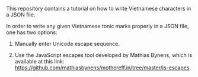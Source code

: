 This repository contains a tutorial on how to write Vietnamese characters in a JSON file.

In order to write any given Vietnamese tonic marks properly in a JSON file, one has two options:

1) Manually enter Unicode escape sequence.

2) Use the JavaScript escapes tool developed by Mathias Bynens, which is available at this link: https://github.com/mathiasbynens/mothereff.in/tree/master/js-escapes.
